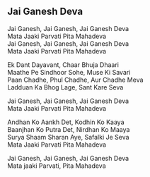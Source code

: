 ## Jai Ganesh Deva


Jai Ganesh, Jai Ganesh, Jai Ganesh Deva  
Mata Jaaki Parvati Pita Mahadeva  
Jai Ganesh, Jai Ganesh, Jai Ganesh Deva  
Mata Jaaki Parvati Pita Mahadeva

Ek Dant Dayavant, Chaar Bhuja Dhaari  
Maathe Pe Sindhoor Sohe, Muse Ki Savari  
Paan Chadhe, Phul Chadhe, Aur Chadhe Meva  
Ladduan Ka Bhog Lage, Sant Kare Seva

Jai Ganesh, Jai Ganesh, Jai Ganesh Deva  
Mata Jaaki Parvati Pita Mahadeva

Andhan Ko Aankh Det, Kodhin Ko Kaaya  
Baanjhan Ko Putra Det, Nirdhan Ko Maaya  
Surya Shaam Sharan Aye, Safalki Je Seva  
Mata Jaaki Parvati Pita Mahadeva

Jai Ganesh, Jai Ganesh, Jai Ganesh Deva  
Mata jaaki Parvati, Pita Mahadeva

